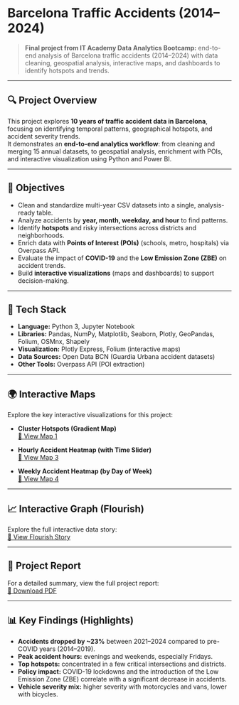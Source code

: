 # Barcelona Traffic Accidents (2014–2024)

> **Final project from IT Academy Data Analytics Bootcamp:** end-to-end analysis of Barcelona traffic accidents (2014–2024) with data cleaning, geospatial analysis, interactive maps, and dashboards to identify hotspots and trends.

---

## 🔍 Project Overview

This project explores **10 years of traffic accident data in Barcelona**, focusing on identifying temporal patterns, geographical hotspots, and accident severity trends.  
It demonstrates an **end-to-end analytics workflow**: from cleaning and merging 15 annual datasets, to geospatial analysis, enrichment with POIs, and interactive visualization using Python and Power BI.

---

## 🎯 Objectives

- Clean and standardize multi-year CSV datasets into a single, analysis-ready table.
- Analyze accidents by **year, month, weekday, and hour** to find patterns.
- Identify **hotspots** and risky intersections across districts and neighborhoods.
- Enrich data with **Points of Interest (POIs)** (schools, metro, hospitals) via Overpass API.
- Evaluate the impact of **COVID-19** and the **Low Emission Zone (ZBE)** on accident trends.
- Build **interactive visualizations** (maps and dashboards) to support decision-making.

---

## 🧰 Tech Stack

- **Language:** Python 3, Jupyter Notebook  
- **Libraries:** Pandas, NumPy, Matplotlib, Seaborn, Plotly, GeoPandas, Folium, OSMnx, Shapely  
- **Visualization:** Plotly Express, Folium (interactive maps)
- **Data Sources:** Open Data BCN (Guardia Urbana accident datasets)  
- **Other Tools:** Overpass API (POI extraction)

---

## 🌍 Interactive Maps

Explore the key interactive visualizations for this project:

- **Cluster Hotspots (Gradient Map)**  
  [🔗 View Map 1](https://vernicarb.github.io/Barcelona-traffic-accidents-2014-2024/maps/1-mapa_cluster_gradiente.html)

- **Hourly Accident Heatmap (with Time Slider)**  
  [🔗 View Map 3](https://vernicarb.github.io/Barcelona-traffic-accidents-2014-2024/maps/3-heatmap_accidentes_por_hora.html)

- **Weekly Accident Heatmap (by Day of Week)**  
  [🔗 View Map 4](https://vernicarb.github.io/Barcelona-traffic-accidents-2014-2024/maps/4-mapa_calor_accidentes_por_dia.html)


---

## 📈 Interactive Graph (Flourish)

Explore the full interactive data story:  
[🔗 View Flourish Story](https://public.flourish.studio/story/3162925/)

---

## 📑 Project Report

For a detailed summary, view the full project report:  
[📄 Download PDF](https://github.com/Vernicarb/barcelona-traffic-accidents-2014-2024/raw/main/barcelona-traffic-accidents-report-2014-2024.pdf)

---

## 📊 Key Findings (Highlights)

- **Accidents dropped by ~23%** between 2021–2024 compared to pre-COVID years (2014–2019).
- **Peak accident hours:** evenings and weekends, especially Fridays.
- **Top hotspots:** concentrated in a few critical intersections and districts.
- **Policy impact:** COVID-19 lockdowns and the introduction of the Low Emission Zone (ZBE) correlate with a significant decrease in accidents.
- **Vehicle severity mix:** higher severity with motorcycles and vans, lower with bicycles.
